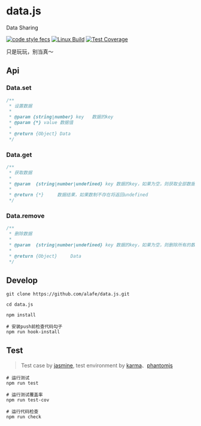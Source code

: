 # data.js

Data Sharing

[![code style fecs](https://img.shields.io/badge/code%20style-fecs-brightgreen.svg)](https://github.com/ecomfe/fecs)
[![Linux Build](https://travis-ci.org/alafe/data.js.svg?branch=master)](https://travis-ci.org/alafe/data.js)
[![Test Coverage](https://img.shields.io/coveralls/alafe/data.js/master.svg)](https://coveralls.io/r/alafe/data.js)

只是玩玩，别当真～

## Api

### Data.set

```js
/**
 * 设置数据
 *
 * @param {string|number} key   数据的key
 * @param {*} value 数据值
 *
 * @return {Object} Data
 */
```

### Data.get

```js
/**
 * 获取数据
 *
 * @param  {string|number|undefined} key 数据的key，如果为空，则获取全部数据
 *
 * @return {*}     数据结果，如果数制不存在将返回undefined
 */
```

### Data.remove

```js
/**
 * 删除数据
 *
 * @param  {string|number|undefined} key 数据的key，如果为空，则删除所有的数据
 *
 * @return {Object}     Data
 */
```

## Develop

```shell
git clone https://github.com/alafe/data.js.git

cd data.js

npm install

# 安装push前检查代码勾子
npm run hook-install
```

## Test

> Test case by [jasmine](https://jasmine.github.io/), test environment by [karma](https://karma-runner.github.io/)、[phantomjs](http://phantomjs.org/)

```shell
# 运行测试
npm run test

# 运行测试覆盖率
npm run test-cov

# 运行代码检查
npm run check
```